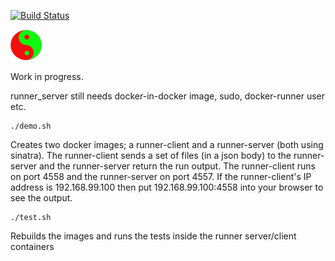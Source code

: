 
[![Build Status](https://travis-ci.org/cyber-dojo/runner.svg?branch=master)](https://travis-ci.org/cyber-dojo/runner)

<img src="https://raw.githubusercontent.com/cyber-dojo/nginx/master/images/home_page_logo.png" alt="cyber-dojo yin/yang logo" width="50px" height="50px"/>

Work in progress.

runner_server still needs docker-in-docker image, sudo, docker-runner user etc.


```
./demo.sh
```

Creates two docker images; a runner-client and a runner-server (both using sinatra).
The runner-client sends a set of files (in a json body) to the runner-server and the
runner-server return the run output. The runner-client runs on port 4558 and the runner-server
on port 4557. If the runner-client's IP address is 192.168.99.100 then put
192.168.99.100:4558 into your browser to see the output.

```
./test.sh
```

Rebuilds the images and runs the tests inside the runner server/client containers

